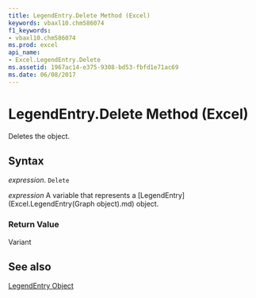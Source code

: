 ```yaml
---
title: LegendEntry.Delete Method (Excel)
keywords: vbaxl10.chm586074
f1_keywords:
- vbaxl10.chm586074
ms.prod: excel
api_name:
- Excel.LegendEntry.Delete
ms.assetid: 1967ac14-e375-9308-bd53-fbfd1e71ac69
ms.date: 06/08/2017
---
```



# LegendEntry.Delete Method (Excel)

Deletes the object.


## Syntax

 _expression_. `Delete`

 _expression_ A variable that represents a [LegendEntry](Excel.LegendEntry(Graph object).md) object.


### Return Value

Variant


## See also


[LegendEntry Object](Excel.LegendEntry(object).md)

